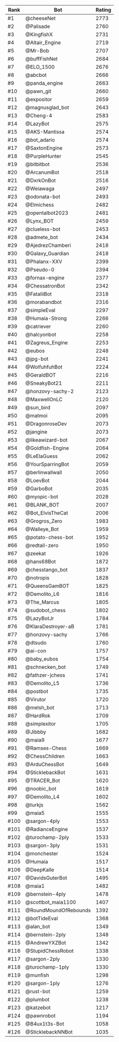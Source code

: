 Rank|Bot|Rating
---|---|---
#1|@cheeseNet|2773
#2|@Palisade|2760
#3|@KingfishX|2731
#4|@Altair_Engine|2719
#5|@Mr-Bob|2707
#6|@buffFishNet|2684
#7|@ELO_1500|2676
#8|@abcbot|2666
#9|@panda_engine|2663
#10|@pawn_git|2660
#11|@expositor|2659
#12|@magnusglad_bot|2643
#13|@Cheng-4|2583
#14|@LazyBot|2575
#15|@AKS-Mantissa|2574
#16|@bot_adario|2574
#17|@SaxtonEngine|2573
#18|@PurpleHunter|2545
#19|@bitbitbot|2536
#20|@ArcanumBot|2518
#21|@DxrkOnBot|2516
#22|@Weiawaga|2497
#23|@odonata-bot|2493
#24|@Elmichess|2482
#25|@opentalbot2023|2481
#26|@Lynx_BOT|2459
#27|@clueless-bot|2453
#28|@admete_bot|2434
#29|@AjedrezChamberi|2418
#30|@Galaxy_Guardian|2418
#31|@Phalanx-XXV|2399
#32|@Pseudo-0|2394
#33|@fornax-engine|2377
#34|@ChessatronBot|2342
#35|@FataliiBot|2318
#36|@morabandbot|2316
#37|@simpleEval|2297
#38|@Humaia-Strong|2266
#39|@catriever|2260
#40|@halcyonbot|2258
#41|@Zagreus_Engine|2253
#42|@eubos|2248
#43|@jpg-bot|2241
#44|@WolfuhfuhBot|2224
#45|@GeraldBOT|2216
#46|@SneakyBot21|2211
#47|@honzovy-sachy-2|2123
#48|@MaxwellOnLC|2120
#49|@sun_bird|2097
#50|@matmoi|2095
#51|@DragonroseDev|2073
#52|@jangine|2073
#53|@likeawizard-bot|2067
#54|@Goldfish-Engine|2064
#55|@LeElaGuess|2062
#56|@YourSparringBot|2059
#57|@berlinwallwall|2050
#58|@LoevBot|2044
#59|@GarboBot|2035
#60|@myopic-bot|2028
#61|@BLANK_BOT|2007
#62|@Bot_ElvisTheCat|2006
#63|@Grogros_Zero|1983
#64|@Walleye_Bot|1959
#65|@potato-chess-bot|1952
#66|@redtail-zero|1950
#67|@zeekat|1926
#68|@hans68Bot|1872
#69|@chesstango_bot|1837
#70|@notropis|1828
#71|@QueensGamBOT|1825
#72|@Demolito_L6|1816
#73|@The_Marcus|1805
#74|@sudobot_chess|1802
#75|@LazyBotJr|1784
#76|@KlaraDestroyer-aB|1781
#77|@honzovy-sachy|1766
#78|@dtsudo|1760
#79|@ai-con|1757
#80|@baby_eubos|1754
#81|@schnecken_bot|1749
#82|@fathzer-jchess|1741
#83|@Demolito_L5|1736
#84|@postbot|1735
#85|@Virutor|1720
#86|@melsh_bot|1713
#87|@HardRok|1709
#88|@simplexitor|1705
#89|@Jibbby|1682
#90|@maia9|1677
#91|@Ramses-Chess|1669
#92|@ChessChildren|1663
#93|@ArduChessBot|1649
#94|@SticklebackBot|1631
#95|@TRACER_Bot|1620
#96|@noobic_bot|1619
#97|@Demolito_L4|1602
#98|@turkjs|1562
#99|@maia5|1555
#100|@sargon-4ply|1553
#101|@RadianceEngine|1537
#102|@turochamp-2ply|1533
#103|@sargon-3ply|1531
#104|@monchester|1524
#105|@Humaia|1517
#106|@DeepKalle|1514
#107|@DavidsGuterBot|1495
#108|@maia1|1482
#109|@bernstein-4ply|1478
#110|@scottbot_maia1100|1407
#111|@RoundMoundOfRebounds|1392
#112|@botTideEval|1368
#113|@alan_bot|1349
#114|@bernstein-2ply|1348
#115|@AndrewYXZBot|1342
#116|@StupidChessRobot|1338
#117|@sargon-2ply|1330
#118|@turochamp-1ply|1330
#119|@munfish|1298
#120|@sargon-1ply|1276
#121|@rust-bot|1259
#122|@plumbot|1238
#123|@katzebot|1217
#124|@pawnrobot|1194
#125|@B4ux1t3s-Bot|1058
#126|@SticklebackNNBot|1035
